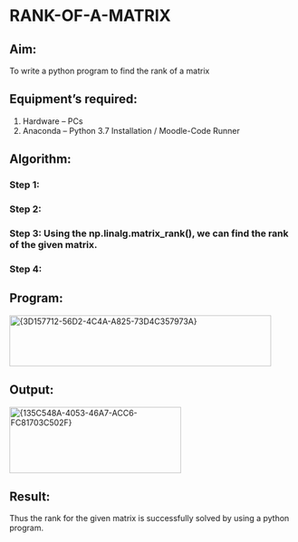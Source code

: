 # RANK-OF-A-MATRIX
## Aim:
To write a python program to find the rank of a matrix
## Equipment’s required:
1. 	Hardware – PCs
2. 	Anaconda – Python 3.7 Installation / Moodle-Code Runner
## Algorithm:
### Step 1: 
### Step 2: 
### Step 3: Using the np.linalg.matrix_rank(), we can find the rank of the given matrix.
### Step 4: 
## Program:
<img width="462" height="90" alt="{3D157712-56D2-4C4A-A825-73D4C357973A}" src="https://github.com/user-attachments/assets/8cca1394-cec0-424d-b7b1-bf63850959c2" />

## Output:
<img width="303" height="117" alt="{135C548A-4053-46A7-ACC6-FC81703C502F}" src="https://github.com/user-attachments/assets/0dc83b84-4e75-40c1-beec-faa8a92c93ed" />

## Result:
Thus the rank for the given matrix is successfully solved by  using a python program.

